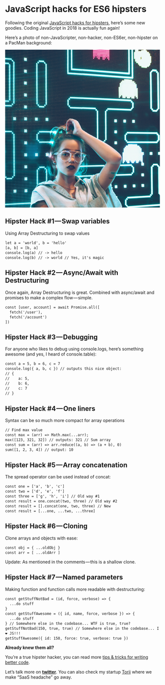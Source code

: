 # JavaScript hacks for ES6 hipsters

Following the original [JavaScript hacks for hipsters](<https://hackernoon.com/javascript-hacks-for-hipsters-624d50c76e8e>), here’s some new goodies. Coding JavaScript in 2018 is actually fun again!

Here’s a photo of non-JavaScripter, non-hacker, non-ES6er, non-hipster on a PacMan background:

![](images\article6-folder\1r04S4t8X6lqZVo2c2tyGmA.jpeg)

## Hipster Hack #1 — Swap variables

Using Array Destructuring to swap values

```
let a = 'world', b = 'hello'
[a, b] = [b, a]
console.log(a) // -> hello
console.log(b) // -> world // Yes, it's magic
```

## Hipster Hack #2 — Async/Await with Destructuring

Once again, Array Destructuring is great. Combined with async/await and promises to make a complex flow — simple.

```
const [user, account] = await Promise.all([
  fetch('/user'),
  fetch('/account')
])
```

## Hipster Hack #3 — Debugging

For anyone who likes to debug using console.logs, here’s something awesome (and yes, I heard of console.table):

```
const a = 5, b = 6, c = 7
console.log({ a, b, c }) // outputs this nice object:
// {
//    a: 5,
//    b: 6,
//    c: 7
// }
```

## Hipster Hack #4 — One liners

Syntax can be so much more compact for array operations

```
// Find max value
const max = (arr) => Math.max(...arr);
max([123, 321, 32]) // outputs: 321 // Sum array
const sum = (arr) => arr.reduce((a, b) => (a + b), 0)
sum([1, 2, 3, 4]) // output: 10
```
## Hipster Hack #5 — Array concatenation

The spread operator can be used instead of concat:

```
const one = ['a', 'b', 'c']
const two = ['d', 'e', 'f']
const three = ['g', 'h', 'i'] // Old way #1
const result = one.concat(two, three) // Old way #2
const result = [].concat(one, two, three) // New
const result = [...one, ...two, ...three]
```

## Hipster Hack #6 — Cloning

Clone arrays and objects with ease:

```
const obj = { ...oldObj }
const arr = [ ...oldArr ]
```

Update: As mentioned in the comments — this is a shallow clone.

## Hipster Hack #7 — Named parameters

Making function and function calls more readable with destructuring:

```
const getStuffNotBad = (id, force, verbose) => {
  ...do stuff
}
const getStuffAwesome = ({ id, name, force, verbose }) => {
  ...do stuff
} // Somewhere else in the codebase... WTF is true, true?
getStuffNotBad(150, true, true) // Somewhere else in the codebase... I ❤ JS!!!
getStuffAwesome({ id: 150, force: true, verbose: true })
```

**Already knew them all?**

You’re a true hipster hacker, you can read more [tips & tricks for writing better code](https://medium.com/@ketacode/the-non-secret-formula-for-writing-better-code-e41d1ff38682).

Let’s talk more on **[twitter](<http://www.twitter.com/ketacode>)**. You can also check my startup [Torii](<https://toriihq.com/>) where we make “SaaS headache” go away.